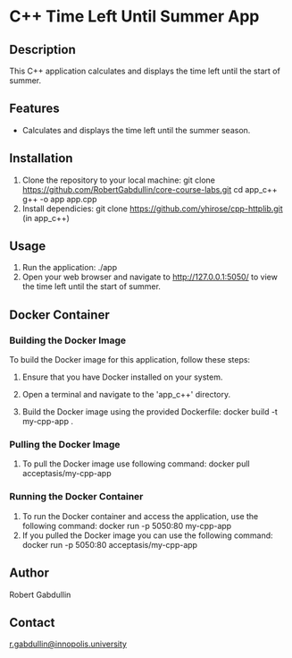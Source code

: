 # C++ Time Left Until Summer App

## Description
This C++ application calculates and displays the time left until the start of summer.

## Features
- Calculates and displays the time left until the summer season.

## Installation
1. Clone the repository to your local machine:
   git clone https://github.com/RobertGabdullin/core-course-labs.git
   cd app_c++
   g++ -o app app.cpp
2. Install dependicies:
   git clone https://github.com/yhirose/cpp-httplib.git (in app_c++)
   
## Usage
1. Run the application:
   ./app
2. Open your web browser and navigate to http://127.0.0.1:5050/ to view the time left until the start of summer.

## Docker Container

### Building the Docker Image

To build the Docker image for this application, follow these steps:

1. Ensure that you have Docker installed on your system.

2. Open a terminal and navigate to the 'app_c++' directory.

3. Build the Docker image using the provided Dockerfile:
   docker build -t my-cpp-app .
   
### Pulling the Docker Image
1. To pull the Docker image use following command:
   docker pull acceptasis/my-cpp-app

### Running the Docker Container
1. To run the Docker container and access the application, use the following command:
   docker run -p 5050:80 my-cpp-app
2. If you pulled the Docker image you can use the following command:
   docker run -p 5050:80 acceptasis/my-cpp-app

## Author
Robert Gabdullin

## Contact
r.gabdullin@innopolis.university
